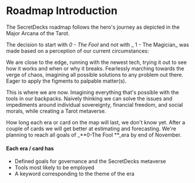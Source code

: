# Roadmap Introduction

The SecretDecks roadmap follows the hero's journey as depicted in the Major Arcana of the Tarot.

The decision to start with _0 - The Fool_ and not with _ 1 - The Magician_  was made based on a perception of our current circumstances:

We are close to the edge, running with the newest tech, trying it out to see how it works and when or why it breaks. Fearlessly marching towards the verge of chaos, imagining all possible solutions to any problem out there. Eager to apply the figments to palpable matter(s).

This is where we are now. Imagining everything that's possible with the tools in our backpacks. Naively thinking we can solve the issues and impediments around individual sovereignty, financial freedom, and social morals, while creating a Tarot metaverse.

How long each era or card on the map will last, we don't know yet. After a couple of cards we will get better at estimating and forecasting. We're planning to reach all goals of _**0-The Fool **_era by end of November.

#### Each era / card has 

* Defined goals for governance and the SecretDecks metaverse
* Tools most likely to be employed
* A keyword corresponding to the theme of the era

